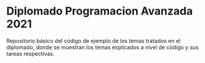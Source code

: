 # Diplomado Programacion Avanzada 2021

Repositorio básico del código de ejemplo de los temas tratados en el diplomado, donde se muestran los temas explicados a
nivel de código y sus tareas respectivas.

